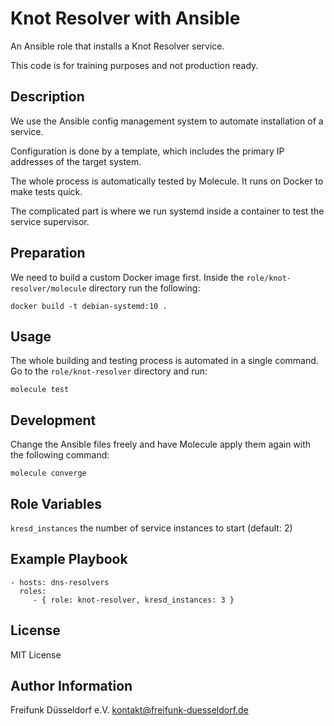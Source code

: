# Knot Resolver with Ansible

An Ansible role that installs a Knot Resolver service.

This code is for training purposes and not production ready.

## Description

We use the Ansible config management system to automate installation of a service.

Configuration is done by a template, which includes the primary IP addresses of the target system.

The whole process is automatically tested by Molecule. It runs on Docker to make tests quick.

The complicated part is where we run systemd inside a container to test the service supervisor.

## Preparation

We need to build a custom Docker image first. Inside the `role/knot-resolver/molecule` directory run the following:

```
docker build -t debian-systemd:10 .
```

## Usage

The whole building and testing process is automated in a single command. Go to the `role/knot-resolver` directory and run:

```
molecule test
```

## Development

Change the Ansible files freely and have Molecule apply them again with the following command:

```
molecule converge
```

## Role Variables

`kresd_instances` the number of service instances to start (default: 2)


## Example Playbook

    - hosts: dns-resolvers
      roles:
         - { role: knot-resolver, kresd_instances: 3 }

## License

MIT License

## Author Information

Freifunk Düsseldorf e.V. <kontakt@freifunk-duesseldorf.de>

